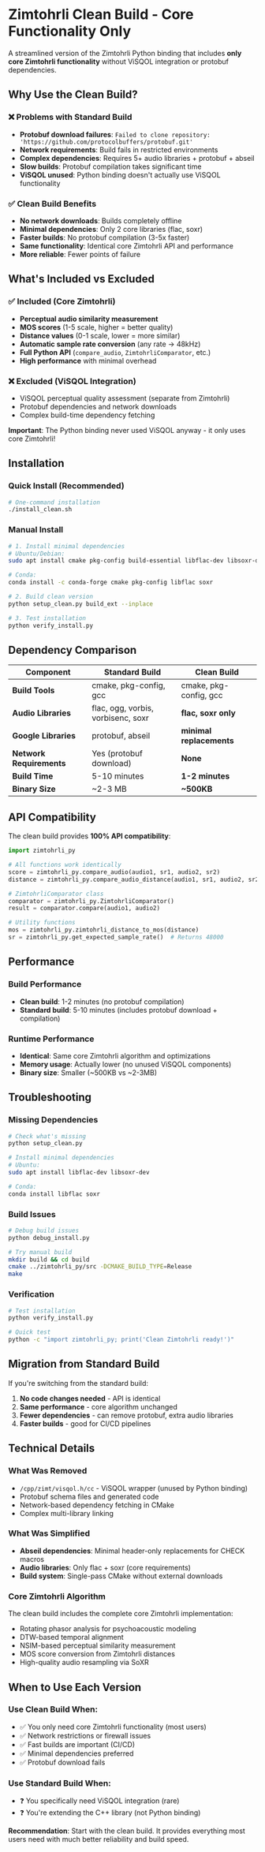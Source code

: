 # Zimtohrli Clean Build - Core Functionality Only

A streamlined version of the Zimtohrli Python binding that includes **only core Zimtohrli functionality** without ViSQOL integration or protobuf dependencies.

## Why Use the Clean Build?

### ❌ Problems with Standard Build
- **Protobuf download failures**: `Failed to clone repository: 'https://github.com/protocolbuffers/protobuf.git'`
- **Network requirements**: Build fails in restricted environments
- **Complex dependencies**: Requires 5+ audio libraries + protobuf + abseil
- **Slow builds**: Protobuf compilation takes significant time
- **ViSQOL unused**: Python binding doesn't actually use ViSQOL functionality

### ✅ Clean Build Benefits
- **No network downloads**: Builds completely offline
- **Minimal dependencies**: Only 2 core libraries (flac, soxr)
- **Faster builds**: No protobuf compilation (3-5x faster)
- **Same functionality**: Identical core Zimtohrli API and performance
- **More reliable**: Fewer points of failure

## What's Included vs Excluded

### ✅ Included (Core Zimtohrli)
- **Perceptual audio similarity measurement**
- **MOS scores** (1-5 scale, higher = better quality)
- **Distance values** (0-1 scale, lower = more similar)
- **Automatic sample rate conversion** (any rate → 48kHz)
- **Full Python API** (`compare_audio`, `ZimtohrliComparator`, etc.)
- **High performance** with minimal overhead

### ❌ Excluded (ViSQOL Integration)
- ViSQOL perceptual quality assessment (separate from Zimtohrli)
- Protobuf dependencies and network downloads
- Complex build-time dependency fetching

**Important**: The Python binding never used ViSQOL anyway - it only uses core Zimtohrli!

## Installation

### Quick Install (Recommended)

```bash
# One-command installation
./install_clean.sh
```

### Manual Install

```bash
# 1. Install minimal dependencies
# Ubuntu/Debian:
sudo apt install cmake pkg-config build-essential libflac-dev libsoxr-dev

# Conda:
conda install -c conda-forge cmake pkg-config libflac soxr

# 2. Build clean version
python setup_clean.py build_ext --inplace

# 3. Test installation
python verify_install.py
```

## Dependency Comparison

| Component | Standard Build | Clean Build |
|-----------|----------------|-------------|
| **Build Tools** | cmake, pkg-config, gcc | cmake, pkg-config, gcc |
| **Audio Libraries** | flac, ogg, vorbis, vorbisenc, soxr | **flac, soxr only** |
| **Google Libraries** | protobuf, abseil | **minimal replacements** |
| **Network Requirements** | Yes (protobuf download) | **None** |
| **Build Time** | 5-10 minutes | **1-2 minutes** |
| **Binary Size** | ~2-3 MB | **~500KB** |

## API Compatibility

The clean build provides **100% API compatibility**:

```python
import zimtohrli_py

# All functions work identically
score = zimtohrli_py.compare_audio(audio1, sr1, audio2, sr2)
distance = zimtohrli_py.compare_audio_distance(audio1, sr1, audio2, sr2)

# ZimtohrliComparator class
comparator = zimtohrli_py.ZimtohrliComparator()
result = comparator.compare(audio1, audio2)

# Utility functions
mos = zimtohrli_py.zimtohrli_distance_to_mos(distance)
sr = zimtohrli_py.get_expected_sample_rate()  # Returns 48000
```

## Performance

### Build Performance
- **Clean build**: 1-2 minutes (no protobuf compilation)
- **Standard build**: 5-10 minutes (includes protobuf download + compilation)

### Runtime Performance
- **Identical**: Same core Zimtohrli algorithm and optimizations
- **Memory usage**: Actually lower (no unused ViSQOL components)
- **Binary size**: Smaller (~500KB vs ~2-3MB)

## Troubleshooting

### Missing Dependencies
```bash
# Check what's missing
python setup_clean.py

# Install minimal dependencies
# Ubuntu:
sudo apt install libflac-dev libsoxr-dev

# Conda:
conda install libflac soxr
```

### Build Issues
```bash
# Debug build issues
python debug_install.py

# Try manual build
mkdir build && cd build
cmake ../zimtohrli_py/src -DCMAKE_BUILD_TYPE=Release
make
```

### Verification
```bash
# Test installation
python verify_install.py

# Quick test
python -c "import zimtohrli_py; print('Clean Zimtohrli ready!')"
```

## Migration from Standard Build

If you're switching from the standard build:

1. **No code changes needed** - API is identical
2. **Same performance** - core algorithm unchanged  
3. **Fewer dependencies** - can remove protobuf, extra audio libraries
4. **Faster builds** - good for CI/CD pipelines

## Technical Details

### What Was Removed
- `/cpp/zimt/visqol.h/cc` - ViSQOL wrapper (unused by Python binding)
- Protobuf schema files and generated code
- Network-based dependency fetching in CMake
- Complex multi-library linking

### What Was Simplified
- **Abseil dependencies**: Minimal header-only replacements for CHECK macros
- **Audio libraries**: Only flac + soxr (core requirements)
- **Build system**: Single-pass CMake without external downloads

### Core Zimtohrli Algorithm
The clean build includes the complete core Zimtohrli implementation:
- Rotating phasor analysis for psychoacoustic modeling
- DTW-based temporal alignment
- NSIM-based perceptual similarity measurement  
- MOS score conversion from Zimtohrli distances
- High-quality audio resampling via SoXR

## When to Use Each Version

### Use Clean Build When:
- ✅ You only need core Zimtohrli functionality (most users)
- ✅ Network restrictions or firewall issues
- ✅ Fast builds are important (CI/CD)
- ✅ Minimal dependencies preferred
- ✅ Protobuf download fails

### Use Standard Build When:
- ❓ You specifically need ViSQOL integration (rare)
- ❓ You're extending the C++ library (not Python binding)

**Recommendation**: Start with the clean build. It provides everything most users need with much better reliability and build speed.